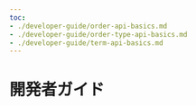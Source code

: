 ```yaml
---
toc:
- ./developer-guide/order-api-basics.md
- ./developer-guide/order-type-api-basics.md
- ./developer-guide/term-api-basics.md
---
```

# 開発者ガイド


